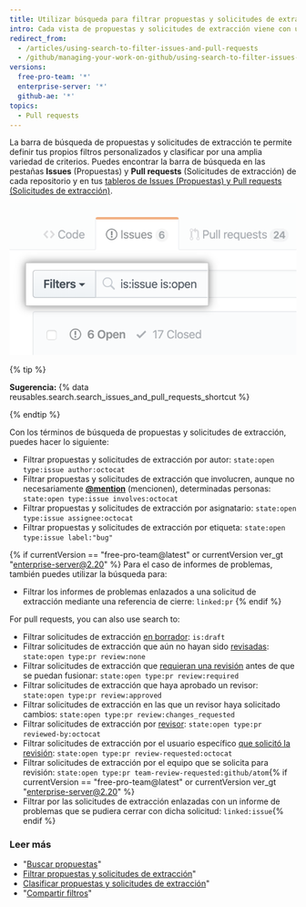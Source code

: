 ```yaml
---
title: Utilizar búsqueda para filtrar propuestas y solicitudes de extracción
intro: Cada vista de propuestas y solicitudes de extracción viene con una barra de búsqueda para la administración de filtros avanzada.
redirect_from:
  - /articles/using-search-to-filter-issues-and-pull-requests
  - /github/managing-your-work-on-github/using-search-to-filter-issues-and-pull-requests
versions:
  free-pro-team: '*'
  enterprise-server: '*'
  github-ae: '*'
topics:
  - Pull requests
---
```

La barra de búsqueda de propuestas y solicitudes de extracción te permite definir tus propios filtros personalizados y clasificar por una amplia variedad de criterios. Puedes encontrar la barra de búsqueda en las pestañas **Issues** (Propuestas) y **Pull requests** (Solicitudes de extracción) de cada repositorio y en tus [tableros de Issues (Propuestas) y Pull requests (Solicitudes de extracción)](/articles/viewing-all-of-your-issues-and-pull-requests).

![La barra de búsqueda de propuestas y solicitudes de extracción](/assets/images/help/issues/issues_search_bar.png)

{% tip %}

**Sugerencia:** {% data reusables.search.search_issues_and_pull_requests_shortcut %}

{% endtip %}

Con los términos de búsqueda de propuestas y solicitudes de extracción, puedes hacer lo siguiente:

- Filtrar propuestas y solicitudes de extracción por autor: `state:open type:issue author:octocat`
- Filtrar propuestas y solicitudes de extracción que involucren, aunque no necesariamente [**@mention**](/articles/basic-writing-and-formatting-syntax/#mentioning-people-and-teams) (mencionen), determinadas personas: `state:open type:issue involves:octocat`
- Filtrar propuestas y solicitudes de extracción por asignatario: `state:open type:issue assignee:octocat`
- Filtrar propuestas y solicitudes de extracción por etiqueta: `state:open type:issue label:"bug"`

{% if currentVersion == "free-pro-team@latest" or currentVersion ver_gt "enterprise-server@2.20" %}
Para el caso de informes de problemas, también puedes utilizar la búsqueda para:

- Filtrar los informes de problemas enlazados a una solicitud de extracción mediante una referencia de cierre: `linked:pr`
{% endif %}

For pull requests, you can also use search to:
- Filtrar solicitudes de extracción [en borrador](/articles/about-pull-requests#draft-pull-requests): `is:draft`
- Filtrar solicitudes de extracción que aún no hayan sido [revisadas](/articles/about-pull-request-reviews): `state:open type:pr review:none`
- Filtrar solicitudes de extracción que [requieran una revisión](/articles/about-required-reviews-for-pull-requests) antes de que se puedan fusionar: `state:open type:pr review:required`
- Filtrar solicitudes de extracción que haya aprobado un revisor: `state:open type:pr review:approved`
- Filtrar solicitudes de extracción en las que un revisor haya solicitado cambios: `state:open type:pr review:changes_requested`
- Filtrar solicitudes de extracción por [revisor](/articles/about-pull-request-reviews/): `state:open type:pr reviewed-by:octocat`
- Filtrar solicitudes de extracción por el usuario específico [que solicitó la revisión](/articles/requesting-a-pull-request-review): `state:open type:pr review-requested:octocat`
- Filtrar solicitudes de extracción por el equipo que se solicita para revisión: `state:open type:pr team-review-requested:github/atom`{% if currentVersion == "free-pro-team@latest" or currentVersion ver_gt "enterprise-server@2.20" %}
- Filtrar por las solicitudes de extracción enlazadas con un informe de problemas que se pudiera cerrar con dicha solicitud: `linked:issue`{% endif %}

### Leer más

- "[Buscar propuestas](/articles/searching-issues)"
- [Filtrar propuestas y solicitudes de extracción](/articles/filtering-issues-and-pull-requests)"
- [Clasificar propuestas y solicitudes de extracción](/articles/sorting-issues-and-pull-requests)"
- "[Compartir filtros](/articles/sharing-filters)"
